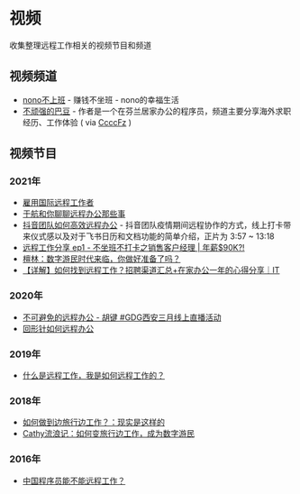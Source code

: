 # 视频

收集整理远程工作相关的视频节目和频道

<a name="paeI0"></a>
## 视频频道

- [nono不上班](https://www.youtube.com/channel/UC2NnoiophS5coaaBPSV80bw) - 赚钱不坐班 - nono的幸福生活
- [不顽强的巴豆](https://space.bilibili.com/33311079/video) - 作者是一个在芬兰居家办公的程序员，频道主要分享海外求职经历、工作体验 ( via [CcccFz](https://github.com/CcccFz) )

<a name="Lr25r"></a>
## 视频节目

<a name="PJBWT"></a>
### 2021年

- [雇用国际远程工作者](https://www.youtube.com/watch?v=eU_J7UrmfSU)
- [于航和你聊聊远程办公那些事](https://www.bilibili.com/video/BV1iL4y1Y7Ju)
- [抖音团队如何高效远程办公](https://www.feishu.cn/research/douyin-remote-work) - 抖音团队疫情期间远程协作的方式，线上打卡带来仪式感以及对于飞书日历和文档功能的简单介绍，正片为 3:57 ~ 13:18
- [远程工作分享 ep1 - 不坐班不打卡之销售客户经理 | 年薪$90K?!](https://www.youtube.com/watch?v=1d3vlL35Nb0)
- [檀林：数字游民时代来临，你做好准备了吗？](https://v.qq.com/x/cover/mkzqtj87gki0zsn/l3220ltwtnb.html)
- [【详解】如何找到远程工作？招聘渠道汇总+在家办公一年的心得分享｜IT](https://www.youtube.com/watch?v=sdcHx_F-1uY)

<a name="GjCiL"></a>
### 2020年

- [不可避免的远程办公 - 胡键 #GDG西安三月线上直播活动](https://www.bilibili.com/video/av94748858)
- [回形针如何远程办公](https://mp.weixin.qq.com/s/J9RhOU-skEfcd_aHmk9OBA?)
<a name="vy4ri"></a>
### 
<a name="MzKkk"></a>
### 2019年

- [什么是远程工作，我是如何远程工作的？](https://www.bilibili.com/video/av49314633)
<a name="4o3Pu"></a>
### 
<a name="ncfSN"></a>
### 2018年

- [如何做到边旅行边工作？：现实是这样的](https://www.bilibili.com/video/av26441021/?redirectFrom=h5)
- [Cathy流浪记：如何变旅行边工作，成为数字游民](https://www.bilibili.com/video/av21642180/)

<a name="VBNtb"></a>
### 2016年

- [中国程序员能不能远程工作？](http://v.qq.com/x/page/b0180ahqmw4.html)
